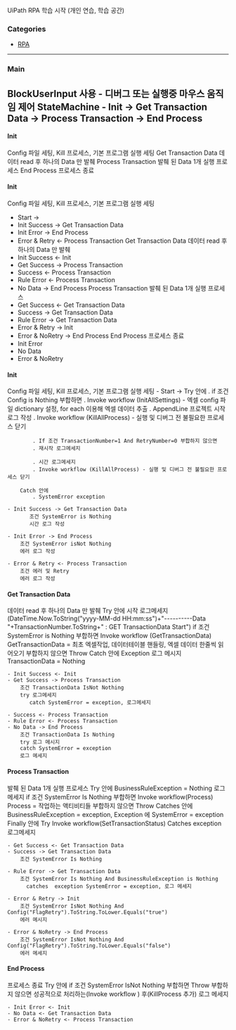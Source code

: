 UiPath RPA 학습 시작 (개인 연습, 학습 공간)

### Categories 
   
- [RPA](#RPA)      
      
----------------------------------
 
### Main 
BlockUserInput 사용 - 디버그 또는 실행중 마우스 움직임 제어
StateMachine - Init -> Get Transaction Data -> Process Transaction -> End Process
-------------------------


#### Init 
Config 파일 세팅, Kill 프로세스, 기본 프로그램 실행 세팅
Get Transaction Data
데이터 read 후 하나의 Data 만 발췌
Process Transaction
발췌 된 Data 1개 실행 프로세스
End Process
프로세스 종료


#### Init 
Config 파일 세팅, Kill 프로세스, 기본 프로그램 실행 세팅
- Start ->
- Init Success -> Get Transaction Data
- Init Error -> End Process
- Error & Retry <- Process Transaction
Get Transaction Data
데이터 read 후 하나의 Data 만 발췌
- Init Success <- Init
- Get Success -> Process Transaction
- Success <- Process Transaction
- Rule Error <- Process Transaction
- No Data -> End Process
Process Transaction
발췌 된 Data 1개 실행 프로세스
- Get Success <- Get Transaction Data
- Success -> Get Transaction Data
- Rule Error -> Get Transaction Data
- Error & Retry -> Init
- Error & NoRetry -> End Process
End Process
 프로세스 종료
- Init Error
- No Data
- Error & NoRetry



#### Init 
Config 파일 세팅, Kill 프로세스, 기본 프로그램 실행 세팅
	- Start ->
	    Try 안에 
	        . if 조건 Config is Nothing  부합하면
	        . Invoke workflow (InitAllSettings) - 엑셀 config 파일 dictionary 설정, for each <string> 이용해 엑셀 데이터 추출
	        . AppendLine 프로젝트 시작 로그 작성
	        . Invoke workflow (KillAllProcess) - 실행 및 디버그 전 불필요한 프로세스 닫기
	        
	        . If 조건 TransactionNumber=1 And RetryNumber=0 부합하지 않으면
	        . 재시작 로그메세지 
	        
	        . 시간 로그메세지
	        . Invoke workflow (KillAllProcess) - 실행 및 디버그 전 불필요한 프로세스 닫기
	
	    Catch 안에
	        . SystemError exception
	
	- Init Success -> Get Transaction Data
           조건 SystemError is Nothing
           시간 로그 작성

	- Init Error -> End Process
	    조건 SystemError isNot Nothing
	    에러 로그 작성 
	 
	- Error & Retry <- Process Transaction
	    조건 에러 및 Retry 
	    에러 로그 작성
	

#### Get Transaction Data
데이터 read 후 하나의 Data 만 발췌
   Try 안에 시작 로그메세지 (DateTime.Now.ToString("yyyy-MM-dd HH:mm:ss")+"----------Data "+TransactionNumber.ToString+" : GET TransactionData Start")
       if 조건 SystemError is Nothing
       부합하면 Invoke workflow (GetTransactionData)
       GetTransactionData = 최초 엑셀작업, 데이터테이블 핸들링, 엑셀 데이터 한줄씩 읽어오기
       부합하지 않으면 Throw
    Catch 안에 Exception
       로그 메시지	
       TransactionData = Nothing

	- Init Success <- Init
	- Get Success -> Process Transaction
	    조건 TransactionData IsNot Nothing
	    try 로그메세지
           catch SystemError = exception, 로그메세지

	- Success <- Process Transaction
	- Rule Error <- Process Transaction
	- No Data -> End Process
	    조건 TransactionData Is Nothing
	    try 로그 메시지	
	    catch SystemError = exception
	    로그 메세지
	

#### Process Transaction
발췌 된 Data 1개 실행 프로세스
    Try 안에 BusinessRuleException = Nothing
        로그메세지
       if 조건 SystemError Is Nothing
       부합하면 Invoke workflow(Process)
       Process = 작업하는 액티비티들
       부합하지 않으면 Throw
    Catches 안에 BusinessRuleException = exception, 
                      Exception 에 SystemError = exception
    Finally 안에 
        Try Invoke workflow(SetTransactionStatus)
        Catches exception 로그메세지

	- Get Success <- Get Transaction Data
	- Success -> Get Transaction Data
	    조건 SystemError Is Nothing 
	      
	- Rule Error -> Get Transaction Data
	    조건 SystemError Is Nothing And BusinessRuleException is Nothing
	      catches  exception SystemError = exception, 로그 메세지
	
	- Error & Retry -> Init
	    조건 SystemError IsNot Nothing And Config("FlagRetry").ToString.ToLower.Equals("true")
	    에러 메시지 
	
	- Error & NoRetry -> End Process
	    조건 SystemError IsNot Nothing And Config("FlagRetry").ToString.ToLower.Equals("false")
	    에러 메세지
	

#### End Process
 프로세스 종료
   Try 안에 if 조건 SystemError IsNot Nothing
   부합하면 Throw
   부합하지 않으면 성공적으로 처리하는(Invoke workflow ) 후(KillProcess 추가) 로그 메세지

	- Init Error <- Init
	- No Data <- Get Transaction Data 
	- Error & NoRetry <- Process Transaction

